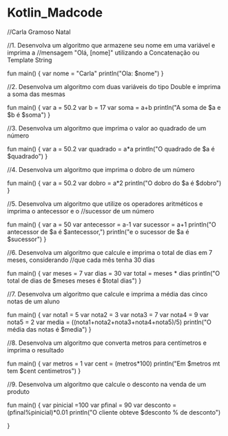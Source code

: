 # Kotlin_Madcode
//Carla Gramoso Natal

//1. Desenvolva um algoritmo que armazene seu nome em uma variável e imprima a //mensagem "Olá, [nome]" utilizando a Concatenação ou Template String 

fun main() {
    var nome = "Carla"
    println("Ola: $nome")
}

//2. Desenvolva um algoritmo com duas variáveis do tipo Double e imprima a soma das mesmas

fun main() {
    var a = 50.2
    var b = 17
    var soma = a+b
    println("A soma de $a e $b é $soma")
}

//3. Desenvolva um algoritmo que imprima o valor ao quadrado de um número

fun main() {
    var a = 50.2
    var quadrado = a*a
    println("O quadrado de $a é $quadrado")
}

//4. Desenvolva um algoritmo que imprima o dobro de um número

fun main() {
    var a = 50.2
    var dobro = a*2
    println("O dobro do $a é $dobro")
}

//5. Desenvolva um algoritmo que utilize os operadores aritméticos e imprima o antecessor e o 
//sucessor de um número

fun main() {
    var a = 50
    var antecessor = a-1
    var sucessor = a+1
    println("O antecessor de $a é $antecessor,")
    println("e o sucessor de $a é $sucessor")
}

//6. Desenvolva um algoritmo que calcule e imprima o total de dias em 7 meses, considerando 
//que cada mês tenha 30 dias

fun main() {
    var meses = 7
    var dias = 30
    var total = meses * dias
    println("O total de dias de $meses meses é $total dias")
}

//7. Desenvolva um algoritmo que calcule e imprima a média das cinco notas de um aluno

fun main() {
    var nota1 = 5
    var nota2 = 3
    var nota3 = 7
    var nota4 = 9
    var nota5 = 2
    var media = ((nota1+nota2+nota3+nota4+nota5)/5)
    println("O média das notas é $media")
}

//8. Desenvolva um algoritmo que converta metros para centímetros e imprima o resultado

fun main() {
    var metros = 1
  	var cent = (metros*100)
    println("Em $metros mt tem $cent centimetros")
}

//9. Desenvolva um algoritmo que calcule o desconto na venda de um produto

fun main() {
    var pinicial =100
  	var pfinal = 90
    var desconto  = (pfinal%pinicial)*0.01
    println("O cliente obteve $desconto % de desconto")
   
}
